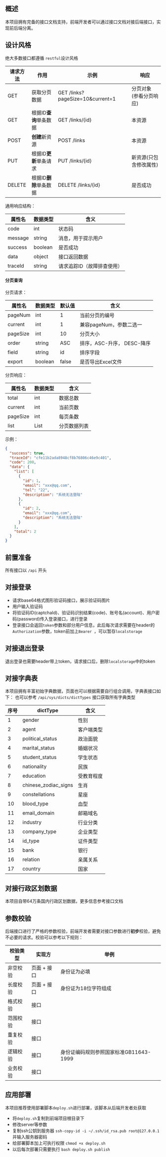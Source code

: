 ## 概述

本项目拥有完备的接口文档支持，前端开发者可以通过接口文档对接后端接口，实现前后端分离。

## 设计风格

绝大多数接口都遵循 `restful`设计风格

| 请求方法   | 作用             | 示例                                 | 响应            |
|--------|----------------|------------------------------------|---------------|
| GET    | 获取分页数据         | GET   /links?pageSize=10&current=1 | 分页对象 (参看分页响应) |
| GET    | 根据ID**查询**单条数据 | GET   /links/{id}                  | 本资源           |
| POST   | **创建**新资源      | POST   /links                      | 本资源           |
| PUT    | 根据ID**更新**单条请求 | PUT   /links/{id}                  | 新资源(只包含修改属性)  |
| DELETE | 根据ID**删除**单条数据 | DELETE   /links/{id}               | 是否成功          |

通用响应结构：

| 属性名     | 数据类型    | 含义             |
|---------|---------|----------------|
| code    | int     | 状态码            |
| message | string  | 消息，用于提示用户      |
| success | boolean | 是否成功           |
| data    | object  | 接口返回数据         |
| traceId | string  | 请求追踪ID（故障排查使用） |

#### 分页查询

分页请求：

| 属性名      | 数据类型    | 默认值   | 含义                 |
|----------|---------|-------|--------------------|
| pageNum  | int     | 1     | 当前分页的编号            |
| current  | int     | 1     | 兼容pageNum，参数二选一    |
| pageSize | int     | 10    | 分页大小               |
| order    | string  | ASC   | 排序，ASC-升序， DESC-降序 |
| field    | string  | id    | 排序字段               |
| export   | boolean | false | 是否导出Excel文件        |

分页响应：

| 属性名      | 数据类型 | 含义     |
|----------|------|--------|
| total    | int  | 数据总数   |
| current  | int  | 当前页数   |
| pageSize | int  | 每页条数   |
| list     | List | 分页数据列表 |

示例：

```json
{
  "success": true,
  "traceId": "cfe11b2ada8948cf8b76806c46e9c401",
  "code": 200,
  "data": {
    "list": [
      {
        "id": 1,
        "email": "xxx@qq.com",
        "tel": "22",
        "description": "系统无法登陆"
      },
      {
        "id": 2,
        "email": "xxx@qq.com",
        "description": "系统无法登陆"
      }
    ],
    "total": 2
  }
}
```

## 前置准备

所有接口以 `/api` 开头

## 对接登录

- 请求base64格式图形验证码接口，展示验证码图片
- 用户输入验证码
- 将验证码ID(captchaId)、验证码识别结果(code)、账号名(account)、用户密码(password)传入登录接口，进行登录
- 登录接口会返回`token`参数和部分用户信息，此后每次请求需要在header的`Authorization`参数，token前加上`Bearer `，可以暂存`localstorage`

## 对接退出登录

退出登录也需要header带上token，请求接口后，删除`localstorage`中的token

## 对接字典表

本项目拥有丰富初始字典数据，页面也可以根据需要自行组合调用，字典表接口如下：
也可以参考 `/api/sys/dicts/dictTypes` 接口获取所有字典类型

| 序号 | dictType             | 含义    |
|----|----------------------|-------|
| 1  | gender               | 性别    |
| 2  | agent                | 客户端类型 |
| 3  | political_status     | 政治面貌  |
| 4  | marital_status       | 婚姻状况  |
| 5  | student_status       | 学生状态  |
| 6  | nationality          | 民族    |
| 7  | education            | 受教育程度 |
| 8  | chinese_zodiac_signs | 生肖    |
| 9  | constellations       | 星座    |
| 10 | blood_type           | 血型    |
| 11 | email_domain         | 邮箱域名  |
| 12 | industry             | 行业分类  |
| 13 | company_type         | 企业类型  |
| 14 | id_type              | 证件类型  |
| 15 | bank                 | 银行    |
| 16 | relation             | 亲属关系  |
| 17 | country              | 国家    |

## 对接行政区划数据

本项目自带64万条国内行政区划数据，更多信息参考接口文档

## 参数校验

后端接口进行了严格的参数校验，前端开发者需要对接口参数进行**初步**校验，避免不必要的请求。校验可以参考以下规则：

| 校验类型 | 实现方     | 举例                        |
|------|---------|---------------------------|
| 非空校验 | 页面 + 接口 | 身份证为必填                    |
| 长度校验 | 页面 + 接口 | 身份证为18位字符组成               |
| 格式校验 | 接口      |                           |
| 范围校验 | 接口      |                           |
| 重复校验 | 接口      |                           |
| 逻辑校验 | 接口      | 身份证编码规则参照国家标准GB11643-1999 |
| 业务校验 | 接口      |                           |

## 应用部署

本项目推荐使用部署脚本`deploy.sh`进行部署，该脚本从后端开发者处获取

- 将`deploy.sh`复制到前端项目根目录下
- 修改server等参数
- 复制ssh公钥到服务器 `ssh-copy-id -i ~/.ssh/id_rsa.pub root@127.0.0.1` 并输入服务器密码
- 给部署脚本加上可执行权限 `chmod +x deploy.sh`
- 以后每次部署只需要执行 `bash deploy.sh publish`
